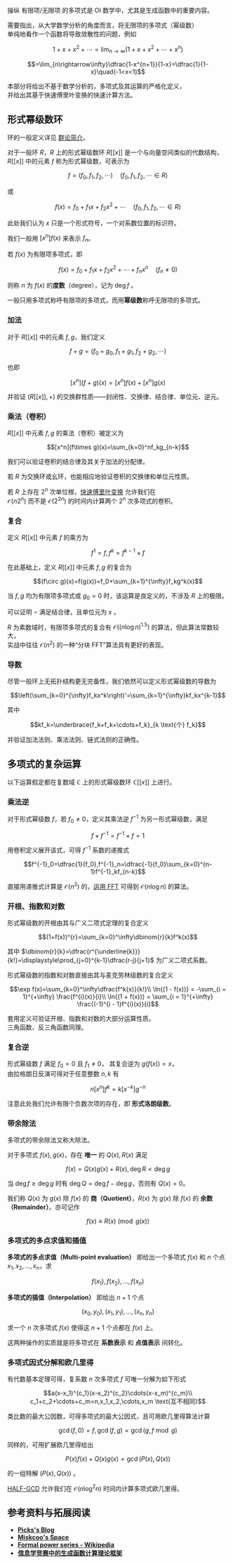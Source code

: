 操纵 有限项/无限项 的多项式是 OI 数学中，尤其是生成函数中的重要内容。  

需要指出，从大学数学分析的角度而言，将无限项的多项式（幂级数）  
单纯地看作一个函数将导致敛散性的问题，例如

$$1+x+x^2+\cdots=\lim_{n\rightarrow\infty}(1+x+x^2+\cdots+x^n)$$

$$=\lim_{n\rightarrow\infty}\dfrac{1-x^{n+1}}{1-x}=\dfrac{1}{1-x}\quad(-1<x<1)$$

本部分将给出不基于数学分析的，多项式及其运算的严格化定义，  
并给出其基于快速傅里叶变换的快速计算方法。

## 形式幂级数环

环的一般定义详见 [群论简介](https://oi-wiki.org/math/group-theory/#_3)。

对于一般环 $R$，$R$ 上的形式幂级数环 $R[[x]]$ 是一个与向量空间类似的代数结构，  
$R[[x]]$ 中的元素 $f$ 称为形式幂级数，可表示为

$$f=(f_0,f_1,f_2,\cdots)\quad(f_0,f_1,f_2,\cdots\in R)$$

或

$$f(x)=f_0+f_1x+f_2x^2+\cdots\quad(f_0,f_1,f_2,\cdots\in R)$$

此处我们认为 $x$ 只是一个形式符号，一个对系数位置的标识符。

我们一般用 $[x^n]f(x)$ 来表示 $f_n$。

若 $f(x)$ 为有限项多项式，即

$$f(x)=f_0+f_1x+f_2x^2+\cdots+f_nx^n\quad(f_n\not =0)$$

则称 $n$ 为 $f(x)$ 的**度数**（degree），记为 $\deg f$ 。

一般只用多项式称呼有限项的多项式，而用**幂级数**称呼无限项的多项式。

### 加法

对于 $R[[x]]$ 中的元素 $f,g$，我们定义

$$f+g=(f_0+g_0,f_1+g_1,f_2+g_2,\cdots)$$

也即

$$[x^n](f+g)(x)=[x^n]f(x)+[x^n]g(x)$$

并验证 $(R[[x]],+)$ 的交换群性质——封闭性、交换律、结合律、单位元、逆元。

### 乘法（卷积）

$R[[x]]$ 中元素 $f,g$ 的乘法（卷积）被定义为

$$[x^n](f\times g)(x)=\sum_{k=0}^nf_kg_{n-k}$$

我们可以验证卷积的结合律及其关于加法的分配律。

若 $R$ 为交换环或幺环，也能相应地验证卷积的交换律和单位元性质。

若 $R$ 上存在 $2^n$ 次单位根，[快速傅里叶变换](https://oi-wiki.org/math/poly/fft/) 允许我们在   
$\mathcal{O}(n2^n)$ 而不是 $\mathcal{O}(2^{2n})$ 的时间内计算两个 $2^n$ 次多项式的卷积。 

### 复合

定义 $R[[x]]$ 中元素 $f$ 的乘方为

$$f^1=f,f^k=f^{k-1}\times f$$

在此基础上，定义 $R[[x]]$ 中元素 $f,g$ 的复合为

$$(f\circ g)(x)=f(g(x))=f_0+\sum_{k=1}^{\infty}f_kg^k(x)$$

当 $f,g$ 均为有限项多项式或 $g_0=0$ 时，该运算是良定义的，不涉及 $R$ 上的极限。

可以证明 $\circ$ 满足结合律，且单位元为 $x$ 。

$R$ 为素数域时，有限项多项式的复合有 $\mathcal{O}((n\log n)^{1.5})$ 的算法，但此算法常数较大，    
实战中往往 $\mathcal{O}(n^2)$ 的一种“分块 FFT”算法具有更好的表现。

### 导数

尽管一般环上无拓扑结构更无完备性，我们依然可以定义形式幂级数的导数为

$$\left(\sum_{k=0}^{\infty}f_kx^k\right)'=\sum_{k=1}^{\infty}kf_kx^{k-1}$$

其中

$$kf_k=\underbrace{f_k+f_k+\cdots+f_k}_{k \text{个} f_k}$$

并验证加法法则、乘法法则、链式法则的正确性。


## 多项式的复杂运算

以下运算假定都在复数域 $\mathbb{C}$ 上的形式幂级数环 $\mathbb{C}[[x]]$ 上进行。

### 乘法逆

对于形式幂级数 $f$，若 $f_0\not=0$，定义其乘法逆 $f^{-1}$ 为另一形式幂级数，满足

$$f\times f^{-1}=f^{-1}\times f=1$$

用卷积定义展开该式，可得 $f^{-1}$ 系数的递推式

$$f^{-1}_0=\dfrac{1}{f_0},f^{-1}_n=\dfrac{-1}{f_0}\sum_{k=0}^{n-1}f^{-1}_kf_{n-k}$$

直接用递推式计算是 $\mathcal{O}(n^2)$ 的，[运用 FFT](https://oi-wiki.org/math/poly/inv/) 可得到 $\mathcal{O}(n\log n)$ 的算法。

### 开根、指数和对数

形式幂级数的开根由其与广义二项式定理的复合定义

$$(1+f(x))^{r}=\sum_{k=0}^\infty\dbinom{r}{k}f^k(x)$$

其中 $\dbinom{r}{k}=\dfrac{r^{\underline{k}}}{k!}=\displaystyle\prod_{j=0}^{k-1}\dfrac{r-j}{j+1}$ 为广义二项式系数。

形式幂级数的指数和对数直接由其与麦克劳林级数的复合定义

$$\exp f(x)=\sum_{k=0}^\infty\dfrac{f^k(x)}{k!}\\
\ln{(1 - f(x))} = -\sum_{i = 1}^{+\infty} \frac{f^{i}(x)}{i}\\
\ln{(1 + f(x))} = \sum_{i = 1}^{+\infty} \frac{(-1)^{i - 1}f^{i}(x)}{i}$$

套用定义可验证开根、指数和对数的大部分运算性质。  
三角函数、反三角函数同理。


### 复合逆

形式幂级数 $f$ 满足 $f_0=0$ 且 $f_1\not=0$，
其复合逆为 $g(f(x))=x$，  
由拉格朗日反演可得对于任意整数 $n,k$ 有  


$$n[x^n]f^k=k[x^{-k}]g^{-n}$$

注意此处我们允许有限个负数次项的存在，即  **形式洛朗级数**。

### 带余除法

多项式的带余除法又称大除法。

对于多项式 $f(x),g(x)$，存在 **唯一** 的 $Q(x),R(x)$ 满足

$$f(x)=Q(x)g(x)+R(x),\deg R<\deg g$$

当 $\deg f\ge \deg g$ 时有 $\deg Q=\deg f-\deg g$，否则有 $Q(x)=0$。    

我们称 $Q(x)$ 为 $g(x)$ 除 $f(x)$ 的 **商（Quotient）**，$R(x)$ 为 $g(x)$ 除 $f(x)$ 的 **余数（Remainder）**。亦可记作

$$
f(x) \equiv R(x) \pmod{g(x)}
$$


### 多项式的多点求值和插值

**多项式的多点求值（Multi-point evaluation）** 即给出一个多项式 $f(x)$ 和 $n$ 个点 $x_{1}, x_{2}, \dots, x_{n}$，求

$$
f(x_{1}), f(x_{2}), \dots, f(x_{n})
$$

**多项式的插值（Interpolation）** 即给出 $n + 1$ 个点

$$
(x_{0}, y_{0}), (x_{1}, y_{1}), \dots, (x_{n}, y_{n})
$$

求一个 $n$ 次多项式 $f(x)$ 使得这 $n + 1$ 个点都在 $f(x)$ 上。

这两种操作的实质就是将多项式在 **系数表示** 和 **点值表示** 间转化。

### 多项式因式分解和欧几里得

有代数基本定理可得，复系数 $n$ 次多项式 $f$ 可唯一分解为如下形式

$$a(x-x_1)^{c_1}(x-x_2)^{c_2}\cdots(x-x_m)^{c_m}\\
c_1+c_2+\cdots+c_m=n,x_1,x_2,\cdots,x_m \text{互不相同}$$

类比数的最大公因数，可得多项式的最大公因式，且可用欧几里得算法计算

$$\gcd(f,0)=f,\gcd(f,g)=\gcd(g,f\bmod g)$$

同样的，可用扩展欧几里得给出

$$P(x)f(x)+Q(x)g(x)=\gcd(P(x),Q(x))$$

的一组特解 $(P(x),Q(x))$ 。

[HALF-GCD](https://loj.ac/p/172) 允许我们在 $\mathcal{O}(n\log^2 n)$ 时间内计算多项式欧几里得。

## 参考资料与拓展阅读

- [**Picks's Blog**](https://picks.logdown.com)
- [**Miskcoo's Space**](https://blog.miskcoo.com)
- [**Formal power series - Wikipedia**](https://en.wikipedia.org/wiki/Formal_power_series#The_ring_of_formal_power_series)
- [**信息学竞赛中的生成函数计算理论框架**](https://github.com/wangr-x/OI-Public-Library-master/blob/main/IOI%E4%B8%AD%E5%9B%BD%E5%9B%BD%E5%AE%B6%E5%80%99%E9%80%89%E9%98%9F%E8%AE%BA%E6%96%87/%E5%9B%BD%E5%AE%B6%E9%9B%86%E8%AE%AD%E9%98%9F2021%E8%AE%BA%E6%96%87%E9%9B%86/pdf-files/%E4%BF%A1%E6%81%AF%E5%AD%A6%E7%AB%9E%E8%B5%9B%E4%B8%AD%E7%9A%84%E7%94%9F%E6%88%90%E5%87%BD%E6%95%B0%E8%AE%A1%E7%AE%97%E7%90%86%E8%AE%BA%E6%A1%86%E6%9E%B6.pdf)
